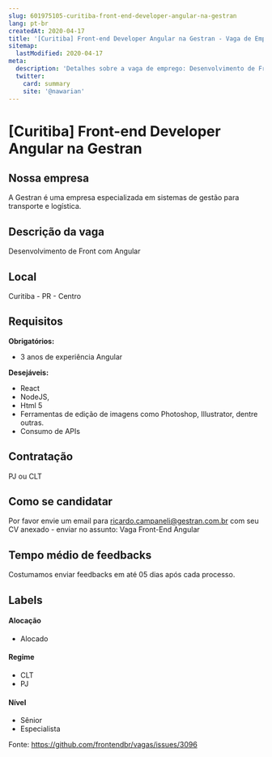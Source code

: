 ```yaml
---
slug: 601975105-curitiba-front-end-developer-angular-na-gestran
lang: pt-br
createdAt: 2020-04-17
title: '[Curitiba] Front-end Developer Angular na Gestran - Vaga de Emprego'
sitemap:
  lastModified: 2020-04-17
meta:
  description: 'Detalhes sobre a vaga de emprego: Desenvolvimento de Front com Angular'
  twitter:
    card: summary
    site: '@nawarian'
---
```


# [Curitiba] Front-end Developer Angular na Gestran

<!-- 
==================================================
POR FAVOR, SÓ POSTE SE A VAGA FOR PARA FRONT-END!

Não faça distinção de gênero no título da vaga.

Use: "Front-End Developer" ao invés de 
"Desenvolvedor Front-End" \o/

Exemplo: `[São Paulo] Front-End Developer na NOME DA EMPRESA`
==================================================
-->

## Nossa empresa

A Gestran é uma empresa especializada em sistemas de gestão para transporte e logística.

## Descrição da vaga

Desenvolvimento de Front com Angular

## Local

Curitiba - PR - Centro

## Requisitos

**Obrigatórios:**
- 3 anos de experiência Angular

**Desejáveis:**
- React
- NodeJS,
- Html 5
- Ferramentas de edição de imagens como Photoshop, Illustrator, dentre outras.
- Consumo de APIs

## Contratação

PJ ou CLT

## Como se candidatar

Por favor envie um email para ricardo.campaneli@gestran.com.br com seu CV anexado - enviar no assunto: Vaga Front-End Angular

## Tempo médio de feedbacks

Costumamos enviar feedbacks em até 05 dias após cada processo.


## Labels
<!-- retire os labels que não fazem sentido à vaga -->

#### Alocação
- Alocado

#### Regime
- CLT
- PJ

#### Nível
- Sênior
- Especialista




Fonte: https://github.com/frontendbr/vagas/issues/3096